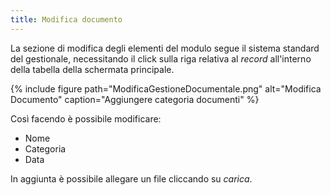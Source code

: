 ```yaml
---
title: Modifica documento
---
```


La sezione di modifica degli elementi del modulo segue il sistema standard del gestionale, necessitando il click sulla riga relativa al *record* all'interno della tabella della schermata principale.

{% include figure path="ModificaGestioneDocumentale.png" alt="Modifica Documento" caption="Aggiungere categoria documenti" %}

Così facendo è possibile modificare:
- Nome
- Categoria
- Data

In aggiunta è possibile allegare un file cliccando su *carica*.